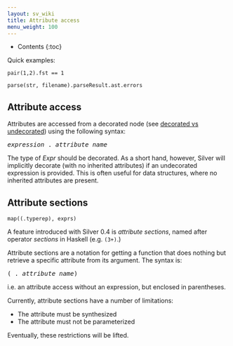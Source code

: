 ```yaml
---
layout: sv_wiki
title: Attribute access
menu_weight: 100
---
```


* Contents
{:toc}

Quick examples:

```
pair(1,2).fst == 1

parse(str, filename).parseResult.ast.errors
```

## Attribute access

Attributes are accessed from a decorated node (see [decorated vs undecorated](/silver/concepts/decorated-vs-undecorated/)) using the following syntax:

<pre>
<i>expression</i> . <i>attribute name</i>
</pre>

The type of _Expr_ should be decorated.
As a short hand, however, Silver will implicitly decorate (with no inherited attributes) if an undecorated expression is provided.
This is often useful for data structures, where no inherited attributes are present.

## Attribute sections

```
map((.typerep), exprs)
```

A feature introduced with Silver 0.4 is _attribute sections_, named after operator _sections_ in Haskell (e.g. `(3+)`.)

Attribute sections are a notation for getting a function that does nothing but retrieve a specific attribute from its argument. The syntax is:

<pre>
( . <i>attribute name</i>)
</pre>

i.e. an attribute access without an expression, but enclosed in parentheses.

Currently, attribute sections have a number of limitations:

* The attribute must be synthesized
* The attribute must not be parameterized

Eventually, these restrictions will be lifted.

